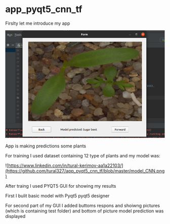 # app_pyqt5_cnn_tf

Firslty let me introduce my app 

![](https://github.com/tural327/app_pyqt5_cnn_tf/blob/master/result.png)

App is making predictions some plants

For training I used dataset containing 12 type of plants and my model was:

![https://www.linkedin.com/in/tural-kerimov-aa1a22103/](https://github.com/tural327/app_pyqt5_cnn_tf/blob/master/model_CNN.png)

After traing I used PYQT5 GUI for showing my results

First I bulit basic model with Pyqt5 pyqt5 designer

For second part of my GUI I added buttoms respons and shoiwng pictures (which is containing test folder) and 
bottom of picture model prediction was displayed

